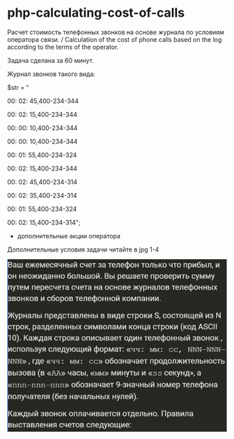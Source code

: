 # php-calculating-cost-of-calls
Расчет стоимость телефонных звонков на основе журнала по условиям оператора связи. / Calculation of the cost of phone calls based on the log according to the terms of the operator.


Задача сделана за 60 минут.

Журнал звонков такого вида: 

$str = "

00: 02: 45,400-234-344

00: 02: 15,400-234-344

00: 00: 10,400-234-344

00: 00: 10,400-234-344

00: 01: 55,400-234-324

00: 02: 15,400-234-344

00: 02: 45,400-234-314

00: 02: 35,400-234-314

00: 01: 55,400-234-324

00: 02: 15,400-234-314";

+ дополнительные акции оператора

Дополнительные условия задачи читайте в jpg 1-4

![alt text](1.jpg "Описание задачи 1")
